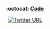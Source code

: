 <p align="center">
<strong > :octocat: <a href="https://github.com/quick-perf/quickperf"> Code</strong></a></strong>
</p>
<p align="center">
 <a href="https://twitter.com/quickperf">       
   <img alt="Twitter URL" src="https://img.shields.io/twitter/url?label=Twitter&style=social&url=https%3A%2F%2Ftwitter.com%2Fquickperf">
   
</a>
</p>
